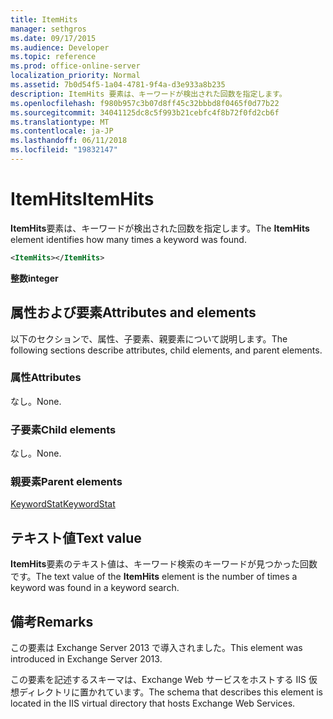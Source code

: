 ```yaml
---
title: ItemHits
manager: sethgros
ms.date: 09/17/2015
ms.audience: Developer
ms.topic: reference
ms.prod: office-online-server
localization_priority: Normal
ms.assetid: 7b0d54f5-1a04-4781-9f4a-d3e933a8b235
description: ItemHits 要素は、キーワードが検出された回数を指定します。
ms.openlocfilehash: f980b957c3b07d8ff45c32bbbd8f0465f0d77b22
ms.sourcegitcommit: 34041125dc8c5f993b21cebfc4f8b72f0fd2cb6f
ms.translationtype: MT
ms.contentlocale: ja-JP
ms.lasthandoff: 06/11/2018
ms.locfileid: "19832147"
---
```

# <a name="itemhits"></a><span data-ttu-id="cf6c0-103">ItemHits</span><span class="sxs-lookup"><span data-stu-id="cf6c0-103">ItemHits</span></span>

<span data-ttu-id="cf6c0-104">**ItemHits**要素は、キーワードが検出された回数を指定します。</span><span class="sxs-lookup"><span data-stu-id="cf6c0-104">The **ItemHits** element identifies how many times a keyword was found.</span></span> 
  
```XML
<ItemHits></ItemHits>
```

 <span data-ttu-id="cf6c0-105">**整数**</span><span class="sxs-lookup"><span data-stu-id="cf6c0-105">**integer**</span></span>
## <a name="attributes-and-elements"></a><span data-ttu-id="cf6c0-106">属性および要素</span><span class="sxs-lookup"><span data-stu-id="cf6c0-106">Attributes and elements</span></span>

<span data-ttu-id="cf6c0-107">以下のセクションで、属性、子要素、親要素について説明します。</span><span class="sxs-lookup"><span data-stu-id="cf6c0-107">The following sections describe attributes, child elements, and parent elements.</span></span>
  
### <a name="attributes"></a><span data-ttu-id="cf6c0-108">属性</span><span class="sxs-lookup"><span data-stu-id="cf6c0-108">Attributes</span></span>

<span data-ttu-id="cf6c0-109">なし。</span><span class="sxs-lookup"><span data-stu-id="cf6c0-109">None.</span></span>
  
### <a name="child-elements"></a><span data-ttu-id="cf6c0-110">子要素</span><span class="sxs-lookup"><span data-stu-id="cf6c0-110">Child elements</span></span>

<span data-ttu-id="cf6c0-111">なし。</span><span class="sxs-lookup"><span data-stu-id="cf6c0-111">None.</span></span>
  
### <a name="parent-elements"></a><span data-ttu-id="cf6c0-112">親要素</span><span class="sxs-lookup"><span data-stu-id="cf6c0-112">Parent elements</span></span>

[<span data-ttu-id="cf6c0-113">KeywordStat</span><span class="sxs-lookup"><span data-stu-id="cf6c0-113">KeywordStat</span></span>](keywordstat.md)
  
## <a name="text-value"></a><span data-ttu-id="cf6c0-114">テキスト値</span><span class="sxs-lookup"><span data-stu-id="cf6c0-114">Text value</span></span>

<span data-ttu-id="cf6c0-115">**ItemHits**要素のテキスト値は、キーワード検索のキーワードが見つかった回数です。</span><span class="sxs-lookup"><span data-stu-id="cf6c0-115">The text value of the **ItemHits** element is the number of times a keyword was found in a keyword search.</span></span> 
  
## <a name="remarks"></a><span data-ttu-id="cf6c0-116">備考</span><span class="sxs-lookup"><span data-stu-id="cf6c0-116">Remarks</span></span>

<span data-ttu-id="cf6c0-117">この要素は Exchange Server 2013 で導入されました。</span><span class="sxs-lookup"><span data-stu-id="cf6c0-117">This element was introduced in Exchange Server 2013.</span></span>
  
<span data-ttu-id="cf6c0-118">この要素を記述するスキーマは、Exchange Web サービスをホストする IIS 仮想ディレクトリに置かれています。</span><span class="sxs-lookup"><span data-stu-id="cf6c0-118">The schema that describes this element is located in the IIS virtual directory that hosts Exchange Web Services.</span></span>
  

